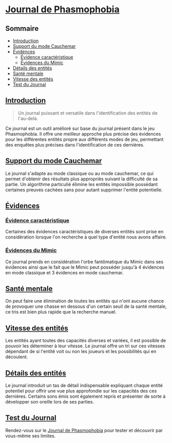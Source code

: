 # [Journal de Phasmophobia](https://friquetluca.github.io/Journal-Phasmophobia/)

## Sommaire

- [Introduction](#introduction)
- [Support du mode Cauchemar](#support-du-mode-Cauchemar)
- [Évidences](#évidences)
    - [Évidence caractéristique](#évidence-caractéristique)
    - [Évidences du Mimic](#évidences-du-Mimic)
- [Détails des entités](#détails-des-entités)
- [Santé mentale](#santé-mentale)
- [Vitesse des entités](#vitesse-des-entités)
- [Test du Journal](#test-du-Journal)


## [Introduction](#introduction)

> Un journal puissant et versatile dans l'identification des entités de l'au-delà.

Ce journal est un outil amélioré sur base du journal présent dans le jeu Phasmophobia.
Il offre une meilleur approche plus précise des évidences pour les différentes entités propre aux différents modes de jeu, permettant des enquêtes plus précises dans l'identification de ces dernières.


## [Support du mode Cauchemar](#support-du-mode-Cauchemar)

Le journal s'adapte au mode classique ou au mode cauchemar, ce qui permet d'obtenir des résultats plus appropriés suivant la difficulté de sa partie.
Un algorithme particulié élimine les entités impossible possédant certaines preuves cachées sans pour autant supprimer l'entité potentielle.


## [Évidences](#évidences)


### [Évidence caractéristique](#évidence-caractéristique)

Certaines des évidences caractéristiques de diverses entités sont prise en considération lorsque l'on recherche à quel type d'entité nous avons affaire.


### [Évidences du Mimic](#évidences-du-Mimic)

Ce journal prends en considération l'orbe fantômatique du Mimic dans ses évidences ainsi que le fait que le Mimic peut posséder jusqu'à 4 évidences en mode classique et 3 évidences en mode cauchemar.

## [Santé mentale](#santé-mentale)

On peut faire une élimination de toutes les entités qui n'ont aucune chance de provoquer une chasse en dessous d'un certain seuil de la santé mentale, ce tris est bien plus rapide que la recherche manuel.

## [Vitesse des entités](#vitesse-des-entités)

Les entités ayant toutes des capacités diverses et variées, il est possible de pouvoir les déterminer à leur vitesse.
Le journal offre un tri sur ces vitesses dépendant de si l'entité voit ou non les joueurs et les possibilités qui en découlent.

## [Détails des entités](#détails-des-entités)

Le journal introduit un tas de détail indispensable expliquant chaque entité potentiel pour offrir une vue plus approfondie sur les capacités des ces dernières.
Certains sons émis sont également repris et présenter de sorte à développer son oreille lors de ses parties.


## [Test du Journal](#test-du-Journal)

Rendez-vous sur le [Journal de Phasmophobia](https://friquetluca.github.io/Journal-Phasmophobia/) pour tester et découvrir par vous-même ses limites.